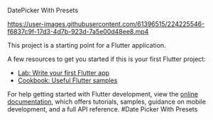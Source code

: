 DatePicker With Presets






https://user-images.githubusercontent.com/61396515/224225546-f6837c9f-17d3-4d7b-923d-7a5e00d48ee8.mp4



This project is a starting point for a Flutter application.

A few resources to get you started if this is your first Flutter project:

- [Lab: Write your first Flutter app](https://docs.flutter.dev/get-started/codelab)
- [Cookbook: Useful Flutter samples](https://docs.flutter.dev/cookbook)

For help getting started with Flutter development, view the
[online documentation](https://docs.flutter.dev/), which offers tutorials,
samples, guidance on mobile development, and a full API reference.
#Date Picker With Presets
